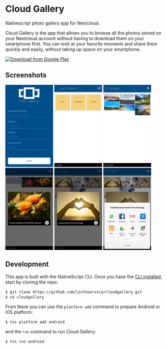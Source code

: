 # Cloud Gallery
<p>Nativescript photo gallery app for Nextcloud.</p>
<p>Cloud Gallery is the app that allows you to browse all the photos stored on your Nextcloud account without having to download them on your smartphone first. You can look at your favorite moments and share them quickly and easily, without taking up space on your smartphone.</p>

[<img src="https://play.google.com/intl/en_us/badges/images/generic/en_badge_web_generic.png" 
      alt="Download from Google Play" 
      height="80">](https://play.google.com/store/apps/details?id=it.linfaservice.cloudgallery)
      
<h2 id="screenshots">Screenshots</h2>

![](screenshots/1.png)
![](screenshots/2.png)
![](screenshots/3.png)
![](screenshots/4.png)
![](screenshots/5.png)
![](screenshots/6.png)


<h2 id="development">Development</h2>

This app is built with the NativeScript CLI. Once you have the [CLI installed](https://docs.nativescript.org/start/quick-setup), start by cloning the repo:

```
$ git clone https://github.com/linfaservice/cloudgallery.git
$ cd cloudgallery
```

From there you can use the `platform add` command to prepare Android or iOS platform:

```
$ tns platform add android
```

and the `run` command to run Cloud Gallery:

```
$ tns run android
```
